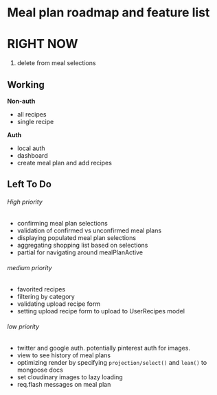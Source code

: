 # Meal plan roadmap and feature list 

# RIGHT NOW
1. delete from meal selections

## Working
**Non-auth**
- all recipes
- single recipe

**Auth**
- local auth
- dashboard
- create meal plan and add recipes

## Left To Do
###### High priority
- confirming meal plan selections
- validation of confirmed vs unconfirmed meal plans
- displaying populated meal plan selections
- aggregating shopping list based on selections
- partial for navigating around mealPlanActive
###### medium priority
- favorited recipes
- filtering by category
- validating upload recipe form 
- setting upload recipe form to upload to UserRecipes model

###### low priority
- twitter and google auth. potentially pinterest auth for images.
- view to see history of meal plans  
- optimizing render by specifying `projection/select()` and `lean()` to mongoose docs
- set cloudinary images to lazy loading
- req.flash messages on meal plan